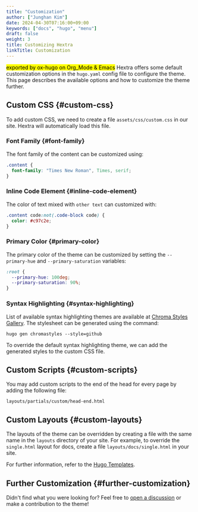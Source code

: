 ```yaml
---
title: "Customization"
author: ["Junghan Kim"]
date: 2024-04-30T07:16:00+09:00
keywords: ["docs", "hugo", "menu"]
draft: false
weight: 3
title: Customizing Hextra
linkTitle: Customization
---
```


<mark>exported by ox-hugo on Org_Mode &amp; Emacs</mark> Hextra offers some default customization options in the `hugo.yaml` config file to configure the theme. This page describes the available options and how to customize the theme further.

<!--more-->


## Custom CSS {#custom-css}

To add custom CSS, we need to create a file `assets/css/custom.css` in our site. Hextra will automatically load this file.


### Font Family {#font-family}

The font family of the content can be customized using:

```css { linenos=false,filename="assets/css/custom.css" }
.content {
  font-family: "Times New Roman", Times, serif;
}
```


### Inline Code Element {#inline-code-element}

The color of text mixed with `other text` can customized with:

```css { linenos=false,filename="assets/css/custom.css" }
.content code:not(.code-block code) {
  color: #c97c2e;
}
```


### Primary Color {#primary-color}

The primary color of the theme can be customized by setting the `--primary-hue` and `--primary-saturation` variables:

```css { linenos=false,filename="assets/css/custom.css" }
:root {
  --primary-hue: 100deg;
  --primary-saturation: 90%;
}
```


### Syntax Highlighting {#syntax-highlighting}

List of available syntax highlighting themes are available at [Chroma Styles Gallery](https://xyproto.github.io/splash/docs/all.html). The stylesheet can be generated using the command:

```shell
hugo gen chromastyles --style=github
```

To override the default syntax highlighting theme, we can add the generated styles to the custom CSS file.


## Custom Scripts {#custom-scripts}

You may add custom scripts to the end of the head for every page by adding the following file:

```text
layouts/partials/custom/head-end.html
```


## Custom Layouts {#custom-layouts}

The layouts of the theme can be overridden by creating a file with the same name in the `layouts` directory of your site. For example, to override the `single.html` layout for docs, create a file `layouts/docs/single.html` in your site.

For further information, refer to the [Hugo Templates](https://gohugo.io/templates/).


## Further Customization {#further-customization}

Didn't find what you were looking for? Feel free to [open a discussion](https://github.com/imfing/hextra/discussions) or make a contribution to the theme!
